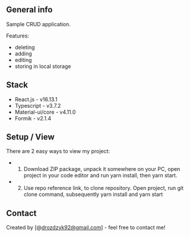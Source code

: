 ## General info

Sample CRUD application.

Features:

- deleting
- adding
- editing
- storing in local storage

## Stack

- React.js - v16.13.1
- Typescript - v3.7.2
- Material-ui/core - v4.11.0
- Formik - v2.1.4

## Setup / View

There are 2 easy ways to view my project:

- 1. Download ZIP package, unpack it somewhere on your PC, open project in your code editor and run yarn install, then yarn start.
- 2. Use repo reference link, to clone repository. Open project, run git clone command, subsequently yarn install and yarn start

## Contact

Created by [@drozdzyk92@gmail.com] - feel free to contact me!
